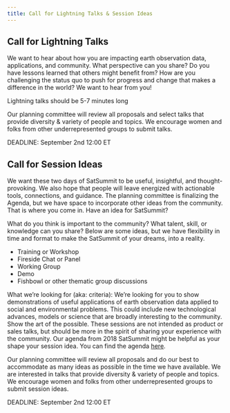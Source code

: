 ```yaml
---
title: Call for Lightning Talks & Session Ideas
---
```


## Call for Lightning Talks

We want to hear about how you are impacting earth observation data, applications, and community. What perspective can you share? Do you have lessons learned that others might benefit from? How are you challenging the status quo to push for progress and change that makes a difference in the world? We want to hear from you!

Lightning talks should be 5-7 minutes long

Our planning committee will review all proposals and select talks that provide diversity & variety of people and topics. We encourage women and folks from other underrepresented groups to submit talks. 

DEADLINE: September 2nd 12:00 ET
## Call for Session Ideas

We want these two days of SatSummit to be useful, insightful, and thought-provoking. We also hope that people will leave energized with actionable tools, connections, and guidance. The planning committee is finalizing the Agenda, but we have space to incorporate other ideas from the community. That is where you come in. Have an idea for SatSummit? 

What do you think is important to the community? What talent, skill, or knowledge can you share? Below are some ideas, but we have flexibility in time and format to make the SatSummit of your dreams, into a reality.


- Training or Workshop
- Fireside Chat or Panel
- Working Group
- Demo
- Fishbowl or other thematic group discussions

What we’re looking for (aka: criteria): We’re looking for you to show demonstrations of useful applications of earth observation data applied to social and environmental problems. This could include new technological advances, models or science that are broadly interesting to the community. Show the art of the possible. These sessions are not intended as product or sales talks, but should be more in the spirit of sharing your experience with the community. 
Our agenda from 2018 SatSummit might be helpful as your shape your session idea. You can find the agenda [here](https://2018.satsummit.io/).

Our planning committee will review all proposals and do our best to accommodate as many ideas as possible in the time we have available. We are interested in talks that provide diversity & variety of people and topics. We encourage women and folks from other underrepresented groups to submit session ideas. 

DEADLINE: September 2nd 12:00 ET